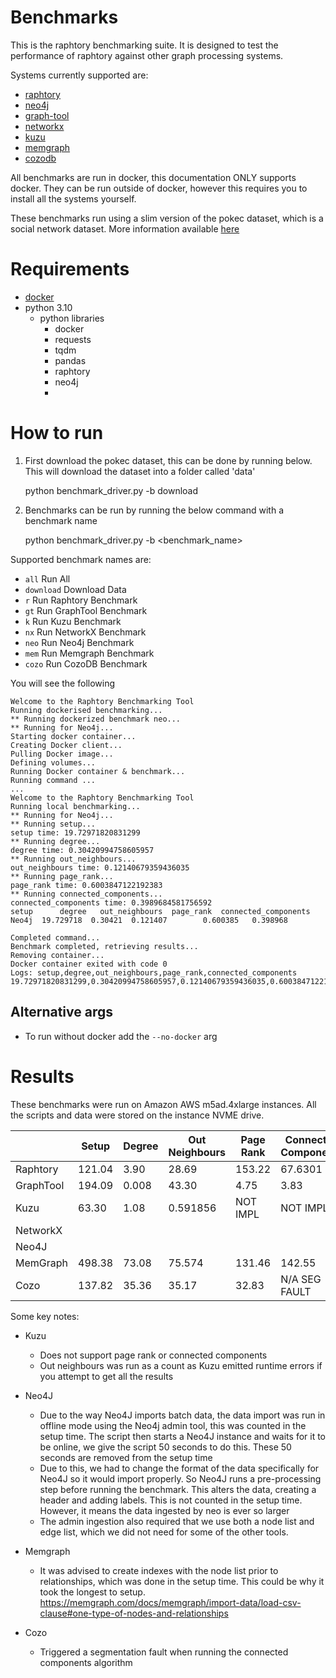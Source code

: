 # Benchmarks

This is the raphtory benchmarking suite. 
It is designed to test the performance of raphtory against other graph processing systems.

Systems currently supported are:
- [raphtory](https://github.com/Pometry/Raphtory)
- [neo4j](https://neo4j.com/)
- [graph-tool](https://graph-tool.skewed.de/)
- [networkx](https://networkx.org/)
- [kuzu](https://kuzudb.com)
- [memgraph](https://memgraph.com/)
- [cozodb](https://github.com/cozodb/cozo)

All benchmarks are run in docker, this documentation ONLY supports docker.
They can be run outside of docker, however this requires you to install all the systems yourself.

These benchmarks run using a slim version of the pokec dataset, which is a social network dataset. 
More information available [here](https://snap.stanford.edu/data/soc-pokec.html)

# Requirements

- [docker](https://docs.docker.com/get-docker/)
- python 3.10
    - python libraries
      - docker
      - requests
      - tqdm
      - pandas
      - raphtory
      - neo4j
      - 

# How to run

1. First download the pokec dataset, this can be done by running below. 
This will download the dataset into a folder called 'data'


    python benchmark_driver.py -b download

2. Benchmarks can be run by running the below command with a benchmark name


    python benchmark_driver.py -b <benchmark_name>

Supported benchmark names are:

- `all` Run All 
- `download` Download Data 
- `r` Run Raphtory Benchmark 
- `gt` Run GraphTool Benchmark 
- `k` Run Kuzu Benchmark 
- `nx` Run NetworkX Benchmark 
- `neo` Run Neo4j Benchmark 
- `mem` Run Memgraph Benchmark 
- `cozo` Run CozoDB Benchmark

You will see the following 

    Welcome to the Raphtory Benchmarking Tool
    Running dockerised benchmarking...
    ** Running dockerized benchmark neo...
    ** Running for Neo4j...
    Starting docker container...
    Creating Docker client...
    Pulling Docker image...
    Defining volumes...
    Running Docker container & benchmark...
    Running command ... 
    ... 
    Welcome to the Raphtory Benchmarking Tool
    Running local benchmarking...
    ** Running for Neo4j...
    ** Running setup...
    setup time: 19.72971820831299
    ** Running degree...
    degree time: 0.30420994758605957
    ** Running out_neighbours...
    out_neighbours time: 0.12140679359436035
    ** Running page_rank...
    page_rank time: 0.6003847122192383
    ** Running connected_components...
    connected_components time: 0.3989684581756592
    setup      degree   out_neighbours  page_rank  connected_components
    Neo4j  19.729718  0.30421  0.121407        0.600385   0.398968
    
    Completed command...
    Benchmark completed, retrieving results...
    Removing container...
    Docker container exited with code 0
    Logs: setup,degree,out_neighbours,page_rank,connected_components
    19.72971820831299,0.30420994758605957,0.12140679359436035,0.6003847122192383,0.3989684581756592

## Alternative args

- To run without docker add the `--no-docker` arg


# Results 

These benchmarks were run on Amazon AWS m5ad.4xlarge instances. 
All the scripts and data were stored on the instance NVME drive.

|           | Setup   | Degree | Out Neighbours | Page Rank | Connected Components |
|-----------|---------|--------|----------------|-----------|----------------------|
| Raphtory  | 121.04  | 3.90   | 28.69          | 153.22    | 67.6301              |
| GraphTool | 194.09  | 0.008  | 43.30          | 4.75      | 3.83                 |
| Kuzu      | 63.30   | 1.08   | 0.591856       | NOT IMPL  | NOT IMPL             |
| NetworkX  |         |        |                |           |                      |
| Neo4J     |         |        |                |           |                      |
| MemGraph  | 498.38  | 73.08  |  75.574        | 131.46    | 142.55               |
| Cozo      | 137.82  | 35.36  |  35.17         | 32.83     | N/A SEG FAULT        |

Some key notes:
- Kuzu
  - Does not support page rank or connected components
  - Out neighbours was run as a count as Kuzu emitted runtime errors if you attempt to get all the results

- Neo4J
  - Due to the way Neo4J imports batch data, the data import was run in offline mode using
    the Neo4j admin tool, this was counted in the setup time. The script then starts a Neo4J
    instance and waits for it to be online, we give the script 50 seconds to do this. These 
    50 seconds are removed from the setup time
  - Due to this, we had to change the format of the data specifically for Neo4J so it would
    import properly. So Neo4J runs a pre-processing step before running the benchmark. This
    alters the data, creating a header and adding labels. This is not counted in the setup time. 
    However, it means the data ingested by neo is ever so larger
  - The admin ingestion also required that we use both a node list and edge list, which we did
    not need for some of the other tools. 

- Memgraph 
  - It was advised to create indexes with the node list prior to relationships, which was done
    in the setup time. This could be why it took the longest to setup.
    https://memgraph.com/docs/memgraph/import-data/load-csv-clause#one-type-of-nodes-and-relationships

- Cozo
  - Triggered a segmentation fault when running the connected components algorithm 